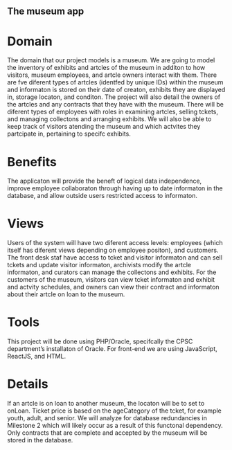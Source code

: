 ## The museum app

# Domain
The domain that our project models is a museum. We are going to model the inventory of
exhibits and artcles of the museum in additon to how visitors, museum employees, and artcle owners
interact with them. There are fve diferent types of artcles (identfed by unique IDs) within the museum
and informaton is stored on their date of creaton, exhibits they are displayed in, storage locaton, and
conditon. The project will also detail the owners of the artcles and any contracts that they have with
the museum. 
There will be diferent types of employees with roles in examining artcles, selling tckets,
and managing collectons and arranging exhibits. We will also be able to keep track of visitors atending
the museum and which actvites they partcipate in, pertaining to specifc exhibits.

# Benefits
The applicaton will provide the beneft of logical data independence, improve employee
collaboraton through having up to date informaton in the database, and allow outside users restricted
access to informaton. 

# Views
Users of the system will have two diferent access levels: employees (which itself
has diferent views depending on employee positon), and customers. The front desk staf have access to
tcket and visitor informaton and can sell tckets and update visitor informaton, archivists modify the
artcle informaton, and curators can manage the collectons and exhibits. For the customers of the
museum, visitors can view tcket informaton and exhibit and actvity schedules, and owners can view
their contract and informaton about their artcle on loan to the museum.

# Tools
This project will be done using PHP/Oracle, specifcally the CPSC department’s installaton of
Oracle. For front-end we are using JavaScript, ReactJS, and HTML.

# Details
If an artcle is on loan to another museum, the locaton will be to set to onLoan. Ticket price is
based on the ageCategory of the tcket, for example youth, adult, and senior. We will analyze for
database redundancies in Milestone 2 which will likely occur as a result of this functonal dependency.
Only contracts that are complete and accepted by the museum will be stored in the database.